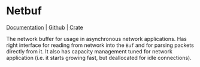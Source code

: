 Netbuf
======

[Documentation](https://docs.rs/netbuf) |
[Github](https://github.com/tailhook/netbuf) |
[Crate](https://crates.io/crates/netbuf)

The network buffer for usage in asynchronous network applications. Has right
interface for reading from network into the ``Buf`` and for parsing packets
directly from it. It also has capacity management tuned for network application
(i.e. it starts growing fast, but deallocated for idle connections).

